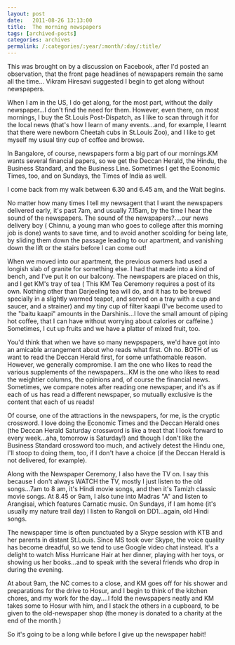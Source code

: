```yaml
---
layout: post
date:	2011-08-26 13:13:00
title:  The morning newspapers
tags: [archived-posts]
categories: archives
permalink: /:categories/:year/:month/:day/:title/
---
```

This was brought on by a discussion on Facebook, after I'd posted an observation, that the front page headlines of newspapers remain the same all the time... Vikram Hiresavi suggested I begin to get along without newspapers.

<lj-cut text="But I still like my newspaper mornings!">


When I am in the US, I do get along, for the most part, without the daily newspaper...I don't find the need for them. However, even there, on most mornings, I buy the St.Louis Post-Dispatch, as I like to scan through it for the local news (that's how I learn of many events...and, for example, I learnt that there were newborn Cheetah cubs in St.Louis Zoo), and I like to get myself my usual tiny cup of coffee and browse.

In Bangalore, of course, newspapers form a big part of our mornings.KM wants several financial papers, so we get the Deccan Herald, the Hindu, the Business Standard, and the Business Line. Sometimes I get the Economic Times, too, and on Sundays, the Times of India as well. 

I come back from my walk between 6.30 and 6.45 am, and the Wait begins.

No matter how many times I tell my newsagent that I want the newspapers delivered early, it's past 7am, and usually 7.15am,  by the time I hear the sound of the newspapers. The sound of the newspapers?....our news delivery boy ( Chinnu, a young man who goes to college after this morning job is done) wants to save time, and to avoid another scolding for being late, by sliding them  down the passage leading to our apartment, and vanishing down the lift or the stairs before I can come out! 

When we moved into our apartment, the previous owners had used a longish slab of granite for something else. I had that made into a kind of bench, and  I've put it on our balcony. The newspapers are placed on this, and I get KM's tray of tea ( This KM Tea Ceremony requires a post of its own. Nothing other than Darjeeling tea will do, and it has to be brewed specially in a slightly warmed teapot, and served on a tray with a cup and saucer, and a strainer) and my tiny cup of filter kaapi (I've become used to the "baitu kaapi" amounts in the Darshinis...I love the small amount of piping hot coffee, that I can have without worrying about calories or caffeine.) Sometimes, I cut up fruits and we have a platter of mixed fruit, too.

You'd think that when we have so many newpspapers, we'd have got into an amicable arrangement about who reads what first. Oh no. BOTH of us want to read the Deccan Herald first, for some unfathomable reason. However, we generally compromise. I am the one who likes to read the various supplements of the newspapers...KM is the one who likes to read the weightier columns, the opinions and, of course the financial news. Sometimes, we compare notes after reading one newspaper, and it's as if each of us has read a different newspaper, so mutually exclusive is the content that each of us reads! 

Of course, one of the attractions in the newspapers, for me, is the cryptic crossword. I love doing the Economic Times and the Deccan Herald ones (the Deccan Herald Saturday crossword is like a treat that I look forward to every week...aha, tomorrow is Saturday!) and though I don't like the Business Standard crossword too much, and actively detest the Hindu one, I'll stoop to doing them, too, if I don't have a choice (if the Deccan Herald is not delivered, for example). 

Along with  the Newspaper Ceremony, I also have the TV on. I say this because I don't always WATCH the TV, mostly I just listen to the old songs...7am to 8 am, it's Hindi movie songs, and then it's Tamizh classic movie songs. At 8.45 or 9am, I also tune into Madras "A" and listen to Arangisai, which features Carnatic music. On Sundays, if I am home (it's usually my nature trail day) I listen to Rangoli on DD1...again, old Hindi songs.

The newspaper time is often punctuated by a Skype session with KTB and her parents in distant St.Louis. Since MS took over Skype, the voice quality has become dreadful, so we tend to use Google video chat instead. It's a delight to watch Miss Hurricane Hair at her dinner, playing with her toys, or showing us her books...and to speak with the several friends who drop in during the evening.


At about 9am, the NC comes to a close, and KM goes off for his shower and preparations for the drive to Hosur, and I begin to think of the kitchen   chores, and my work for the day....I fold the newspapers neatly and KM takes some to Hosur with him, and I stack the others in a cupboard, to be given to the old-newspaper shop (the money is donated to a charity at the end of the month.)

</lj-cut>

So it's going to be a long while before I give up the newspaper habit!
